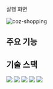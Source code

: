 <div align="center>
# COZ-Shopping 솔로 프로젝트

## 실행 화면
![coz-shopping](https://github.com/TaeYoungPar/fe-sprint-coz-shopping/assets/47932834/877634be-aa3e-48f2-af27-3e5dcf245b07)





## 주요 기능






## 기술 스택
<div align="left">
<img src="https://img.shields.io/badge/HTML5-E34F26?style=flat&logo=HTML5&logoColor=white" />
<img src="https://img.shields.io/badge/CSS3-1572B6?style=flat&logo=CSS3&logoColor=white" />
<img src="https://img.shields.io/badge/javascript-F7DF1E?style=flat&logo=javascript&logoColor=white" />
<img src="https://img.shields.io/badge/react-61DAFB?style=flat&logo=react&logoColor=white" />
<img src="https://img.shields.io/badge/axios-5A29E4?style=flat&logo=axios&logoColor=white" />
</div>

</div>
